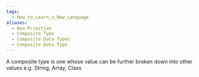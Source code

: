 ```yaml
---
tags:
  - How_to_Learn_a_New_Language
aliases:
  - Non-Primitive
  - Composite Type
  - Composite Data Types
  - Composite Data Type
---
```

A composite type is one whose value can be further broken down into other values e.g. String, Array, Class